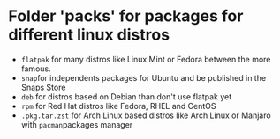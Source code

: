 # Folder 'packs' for packages for different linux distros
* `flatpak` for many distros like Linux Mint or Fedora between the more famous.
* `snap`for independents packages for Ubuntu and be published in the Snaps Store
* `deb` for distros based on Debian than don't use flatpak yet
* `rpm` for Red Hat distros like Fedora, RHEL and CentOS
* `.pkg.tar.zst` for Arch Linux based distros like Arch Linux or Manjaro with `pacman`packages manager
